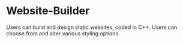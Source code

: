 # Website-Builder
Users can build and design static websites; coded in C++. Users can choose from and alter various styling options.
